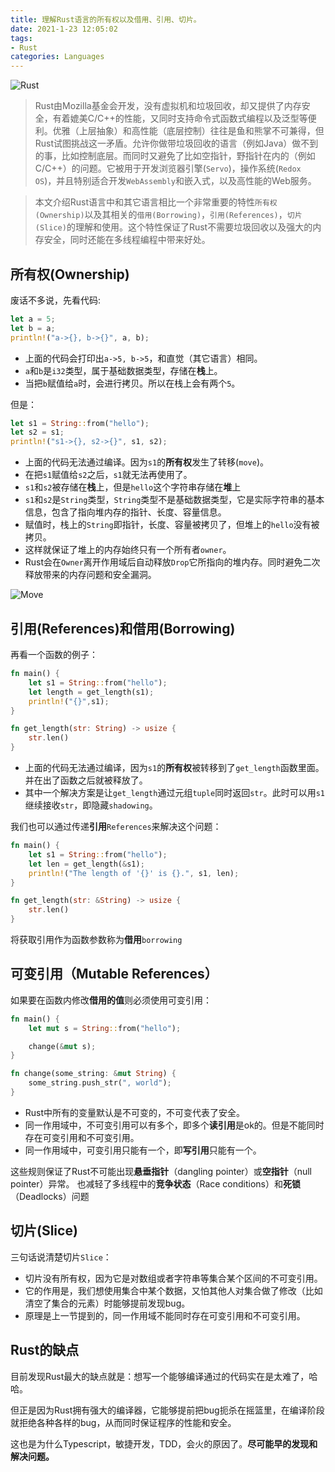 ```yaml
---
title: 理解Rust语言的所有权以及借用、引用、切片。
date: 2021-1-23 12:05:02
tags:
- Rust
categories: Languages
---
```


![Rust](https://www.rust-lang.org/static/images/rust-logo-blk.svg)

> Rust由Mozilla基金会开发，没有虚拟机和垃圾回收，却又提供了内存安全，有着媲美C/C++的性能，又同时支持命令式函数式编程以及泛型等便利。优雅（上层抽象）和高性能（底层控制）往往是鱼和熊掌不可兼得，但Rust试图挑战这一矛盾。允许你做带垃圾回收的语言（例如Java）做不到的事，比如控制底层。而同时又避免了比如空指针，野指针在内的（例如C/C++）的问题。它被用于开发浏览器引擎(`Servo`)，操作系统(`Redox OS`)，并且特别适合开发`WebAssembly`和嵌入式，以及高性能的Web服务。

> 本文介绍Rust语言中和其它语言相比一个非常重要的特性`所有权(Ownership)`以及其相关的`借用(Borrowing)`，`引用(References)`，`切片(Slice)`的理解和使用。这个特性保证了Rust不需要垃圾回收以及强大的内存安全，同时还能在多线程编程中带来好处。

<!-- more -->

## 所有权(Ownership)

废话不多说，先看代码:

```Rust
let a = 5;
let b = a;
println!("a->{}, b->{}", a, b);
```
- 上面的代码会打印出`a->5, b->5`，和直觉（其它语言）相同。
- `a`和`b`是`i32`类型，属于基础数据类型，存储在**栈**上。
- 当把`b`赋值给`a`时，会进行拷贝。所以在栈上会有两个`5`。

但是：

```Rust
let s1 = String::from("hello");
let s2 = s1;
println!("s1->{}, s2->{}", s1, s2);
```

- 上面的代码无法通过编译。因为`s1`的**所有权**发生了转移(`move`)。
- 在把`s1`赋值给`s2`之后，`s1`就无法再使用了。
- `s1`和`s2`被存储在**栈**上，但是`hello`这个字符串存储在**堆**上
- `s1`和`s2`是`String`类型，`String`类型不是基础数据类型，它是实际字符串的基本信息，包含了指向堆内存的指针、长度、容量信息。
- 赋值时，栈上的`String`即指针，长度、容量被拷贝了，但堆上的`hello`没有被拷贝。
- 这样就保证了堆上的内存始终只有一个所有者`owner`。
- Rust会在`Owner`离开作用域后自动释放`Drop`它所指向的堆内存。同时避免二次释放带来的内存问题和安全漏洞。

![Move](https://doc.rust-lang.org/book/img/trpl04-04.svg)

## 引用(References)和借用(Borrowing)

再看一个函数的例子：

```Rust
fn main() {
    let s1 = String::from("hello");
    let length = get_length(s1);
    println!("{}",s1);
}

fn get_length(str: String) -> usize {
    str.len()
}
```
- 上面的代码无法通过编译，因为`s1`的**所有权**被转移到了`get_length`函数里面。并在出了函数之后就被释放了。
- 其中一个解决方案是让`get_length`通过元组`tuple`同时返回`str`。此时可以用`s1`继续接收`str`，即隐藏`shadowing`。

我们也可以通过传递**引用**`References`来解决这个问题：

```Rust
fn main() {
    let s1 = String::from("hello");
    let len = get_length(&s1);
    println!("The length of '{}' is {}.", s1, len);
}

fn get_length(str: &String) -> usize {
    str.len()
}
```

将获取引用作为函数参数称为**借用**`borrowing`

## 可变引用（Mutable References）

如果要在函数内修改**借用的值**则必须使用可变引用：

```Rust
fn main() {
    let mut s = String::from("hello");

    change(&mut s);
}

fn change(some_string: &mut String) {
    some_string.push_str(", world");
}
```

- Rust中所有的变量默认是不可变的，不可变代表了安全。
- 同一作用域中，不可变引用可以有多个，即多个**读引用**是ok的。但是不能同时存在可变引用和不可变引用。
- 同一作用域中，可变引用只能有一个，即**写引用**只能有一个。

这些规则保证了Rust不可能出现**悬垂指针**（dangling pointer）或**空指针**（null pointer）异常。
也减轻了多线程中的**竞争状态**（Race conditions）和**死锁**（Deadlocks）问题

## 切片(Slice)

三句话说清楚切片`Slice`：

- 切片没有所有权，因为它是对数组或者字符串等集合某个区间的不可变引用。
- 它的作用是，我们想使用集合中某个数据，又怕其他人对集合做了修改（比如清空了集合的元素）时能够提前发现bug。
- 原理是上一节提到的，同一作用域不能同时存在可变引用和不可变引用。

## Rust的缺点

目前发现Rust最大的缺点就是：想写一个能够编译通过的代码实在是太难了，哈哈。

但正是因为Rust拥有强大的编译器，它能够提前把bug扼杀在摇篮里，在编译阶段就拒绝各种各样的bug，从而同时保证程序的性能和安全。

这也是为什么Typescript，敏捷开发，TDD，会火的原因了。**尽可能早的发现和解决问题。**
